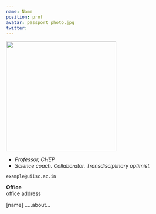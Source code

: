 ```yaml
---
name: Name
position: prof
avatar: passport_photo.jpg
twitter: 
---
```


<img width="300" src="{{site.baseurl}}/images/people/{{page.avatar}}" data-action="zoom">

- _Professor, CHEP_<br>
- _Science coach. Collaborator. Transdisciplinary optimist._

<i class="fa fa-envelope-o"></i> `example@uiisc.ac.in`

**Office**<br>
office address

[name] .....about...
